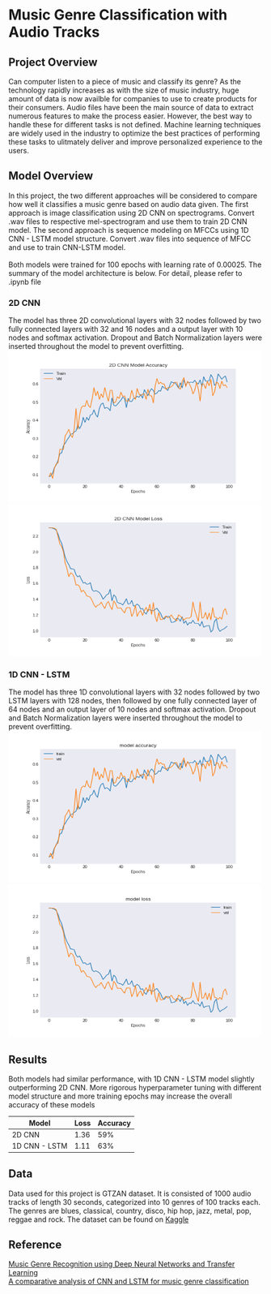 # Music Genre Classification with Audio Tracks

## Project Overview
Can computer listen to a piece of music and classify its genre? As the technology rapidly increases as with the size of music industry, huge amount of data is now availble for companies to use to create products for their consumers. Audio files have been the main source of data to extract numerous features to make the process easier. However, the best way to handle these for different tasks is not defined. Machine learning techniques are widely used in the industry to optimize the best practices of performing these tasks to ulitmately deliver and improve personalized experience to the users. 

## Model Overview
In this project, the two different approaches will be considered to compare how well it classifies a music genre based on audio data given. The first approach is image classification using 2D CNN on spectrograms. Convert .wav files to respective mel-spectrogram and use them to train 2D CNN model. The second approach is sequence modeling on MFCCs using 1D CNN - LSTM model structure. Convert .wav files into sequence of MFCC and use to train CNN-LSTM model.
<br>
<br>
Both models were trained for 100 epochs with learning rate of 0.00025. The summary of the model architecture is below. For detail, please refer to .ipynb file

### 2D CNN
The model has three 2D convolutional layers with 32 nodes followed by two fully connected layers with 32 and 16 nodes and a output layer with 10 nodes and softmax activation. Dropout and Batch Normalization layers were inserted throughout the model to prevent overfitting. 
<br>
<img src='https://github.com/dannylee1020/music-genre-classification/blob/master/image/2d_accuracy.png' width=500 height=300>
<img src='https://github.com/dannylee1020/music-genre-classification/blob/master/image/2d_loss.png' width=500 height=300>

### 1D CNN - LSTM
The model has three 1D convolutional layers with 32 nodes followed by two LSTM layers with 128 nodes, then followed by  one fully connected layer of 64 nodes and an output layer of 10 nodes and softmax activation. Dropout and Batch Normalization layers were inserted throughout the model to prevent overfitting. 
<br>
<img src='https://github.com/dannylee1020/music-genre-classification/blob/master/image/1d_accuracy.png' width=500 height=300>
<img src='https://github.com/dannylee1020/music-genre-classification/blob/master/image/1d_loss.png' width=500 height=300>

## Results
Both models had similar performance, with 1D CNN - LSTM model slightly outperforming 2D CNN. More rigorous hyperparameter tuning with different model structure and more training epochs may increase the overall accuracy of these models

| Model | Loss | Accuracy |
| --- | --- | -----|
| 2D CNN | 1.36 | 59% |
| 1D CNN - LSTM | 1.11 | 63%|


## Data
Data used for this project is GTZAN dataset. It is consisted of 1000 audio tracks of length 30 seconds, categorized into 10 genres of 100 tracks each. The genres are blues, classical, country, disco, hip hop, jazz, metal, pop, reggae and rock. The dataset can be found on [Kaggle](https://www.kaggle.com/andradaolteanu/gtzan-dataset-music-genre-classification)


## Reference
[Music Genre Recognition using Deep Neural Networks and Transfer Learning](https://www.isca-speech.org/archive/Interspeech_2018/pdfs/2045.pdf)
<br>
[A comparative analysis of CNN and LSTM for music genre classification](https://www.diva-portal.org/smash/get/diva2:1354738/FULLTEXT01.pdf)
<br>





